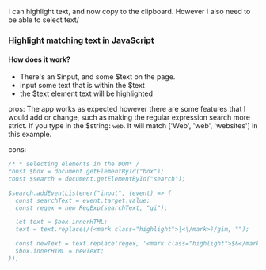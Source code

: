 I can highlight text, and now copy to the clipboard. However I also need to be able to select text/

### Highlight matching text in JavaScript

#### How does it work?

- There's an $input, and some $text on the page.
- input some text that is within the $text
- the $text element text will be highlighted

pros:
The app works as expected however there are some features that I would add or change,
such as making the regular expression search more strict. If you type in the $string: `web`.
It will match ['Web', 'web', 'websites'] in this example.

cons:

```js
/* * selecting elements in the DOM* /
const $box = document.getElementById("box");
const $search = document.getElementById("search");

$search.addEventListener("input", (event) => {
  const searchText = event.target.value;
  const regex = new RegExp(searchText, "gi");

  let text = $box.innerHTML;
  text = text.replace(/(<mark class="highlight">|<\/mark>)/gim, "");

  const newText = text.replace(regex, '<mark class="highlight">$&</mark>');
  $box.innerHTML = newText;
});
```
